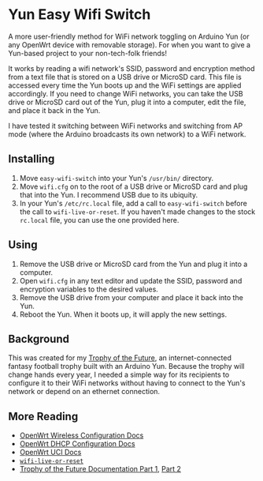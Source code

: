 Yun Easy Wifi Switch
====================

A more user-friendly method for WiFi network toggling on Arduino Yun (or any OpenWrt device with removable storage). For when you want to give a Yun-based project to your non-tech-folk friends!

It works by reading a wifi network's SSID, password and encryption method from a text file that is stored on a USB drive or MicroSD card. This file is accessed every time the Yun boots up and the WiFi settings are applied accordingly. If you need to change WiFi networks, you can take the USB drive or MicroSD card out of the Yun, plug it into a computer, edit the file, and place it back in the Yun.

I have tested it switching between WiFi networks and switching from AP mode (where the Arduino broadcasts its own network) to a WiFi network.

Installing
-------

1. Move `easy-wifi-switch` into your Yun's `/usr/bin/` directory.
2. Move `wifi.cfg` on to the root of a USB drive or MicroSD card and plug that into the Yun. I recommend USB due to its ubiquity.
3. In your Yun's `/etc/rc.local` file, add a call to `easy-wifi-switch` before the call to `wifi-live-or-reset`. If you haven't made changes to the stock `rc.local` file, you can use the one provided here.

Using
------

1. Remove the USB drive or MicroSD card from the Yun and plug it into a computer.
2. Open `wifi.cfg` in any text editor and update the SSID, password and encryption variables to the desired values.
3. Remove the USB drive from your computer and place it back into the Yun.
4. Reboot the Yun. When it boots up, it will apply the new settings.

Background
------

This was created for my [Trophy of the Future](https://github.com/sambrenner/future-trophy), an internet-connected fantasy football trophy built with an Arduino Yun. Because the trophy will change hands every year, I needed a simple way for its recipients to configure it to their WiFi networks without having to connect to the Yun's network or depend on an ethernet connection.

More Reading
------

* [OpenWrt Wireless Configuration Docs](http://wiki.openwrt.org/doc/uci/wireless)
* [OpenWrt DHCP Configuration Docs](http://wiki.openwrt.org/doc/uci/dhcp)
* [OpenWrt UCI Docs](http://wiki.openwrt.org/doc/uci)
* [`wifi-live-or-reset`](https://github.com/arduino/linino/blob/master/trunk/package/linino/yun-scripts/files/usr/bin/wifi-live-or-reset)
* [Trophy of the Future Documentation Part 1](http://samjbrenner.com/notes/making-the-worlds-first-internet-enabled-fantasy-football-trophy-part-1-fabrication/), [Part 2](http://samjbrenner.com/notes/making-the-worlds-first-internet-enabled-fantasy-football-trophy-part-2-programming/)